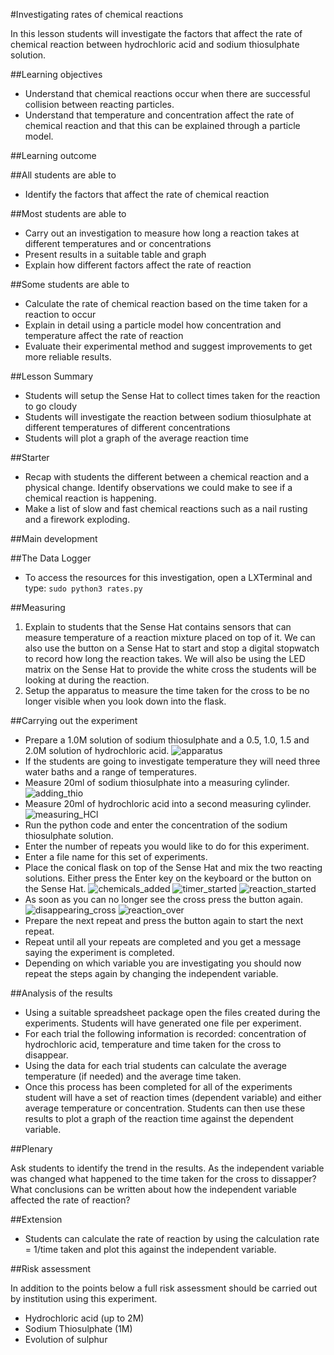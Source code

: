 #Investigating rates of chemical reactions

In this lesson students will investigate the factors that affect the rate of chemical reaction between hydrochloric acid and sodium thiosulphate solution.

##Learning objectives

- Understand that chemical reactions occur when there are successful collision between reacting particles.
- Understand that temperature and concentration affect the rate of chemical reaction and that this can be explained through a particle model.

##Learning outcome

##All students are able to

- Identify the factors that affect the rate of chemical reaction

##Most students are able to

- Carry out an investigation to measure how long a reaction takes at different temperatures and or concentrations
- Present results in a suitable table and graph
- Explain how different factors affect the rate of reaction

##Some students are able to

- Calculate the rate of chemical reaction based on the time taken for a reaction to occur
- Explain in detail using a particle model how concentration and temperature affect the rate of reaction
- Evaluate their experimental method and suggest improvements to get more reliable results.

##Lesson Summary

- Students will setup the Sense Hat to collect times taken for the reaction to go cloudy
- Students will investigate the reaction between sodium thiosulphate at different temperatures of different concentrations
- Students will plot a graph of the average reaction time

##Starter

- Recap with students the different between a chemical reaction and a physical change.  Identify observations we could make to see if a chemical reaction is happening.
- Make a list of slow and fast chemical reactions such as a nail rusting and a firework exploding.

##Main development

##The Data Logger

- To access the resources for this investigation, open a LXTerminal and type: `sudo python3 rates.py`

##Measuring 

1. Explain to students that the Sense Hat contains sensors that can measure temperature of a reaction mixture placed on top of it.  We can also use the button on a Sense Hat to start and stop a digital stopwatch to record how long the reaction takes.  We will also be using the LED matrix on the Sense Hat to provide the white cross the students will be looking at during the reaction.
1. Setup the apparatus to measure the time taken for the cross to be no longer visible when you look down into the flask.

##Carrying out the experiment

- Prepare a 1.0M solution of sodium thiosulphate and a 0.5,  1.0, 1.5 and 2.0M solution of hydrochloric acid. 
![apparatus](images/rates_1.png)
- If the students are going to investigate temperature they will need three water baths and a range of temperatures.
- Measure 20ml of sodium thiosulphate into a measuring cylinder. 
![adding_thio](images/rates_2.png)
- Measure 20ml of hydrochloric acid into a second measuring cylinder.
![measuring_HCl](images/rates_4.png)
- Run the python code and enter the concentration of the sodium thiosulphate solution.
- Enter the number of repeats you would like to do for this experiment.
- Enter a file name for this set of experiments.
- Place the conical flask on top of the Sense Hat and mix the two reacting solutions.  Either press the Enter key on the keyboard or the button on the Sense Hat.
![chemicals_added](images/rates_13.png)
![timer_started](images/rates_14.png)
![reaction_started](images/rates_15.png)
- As soon as you can no longer see the cross press the button again.
![disappearing_cross](images/rates_18.png)
![reaction_over](images/rates_20.png)
- Prepare the next repeat and press the button again to start the next repeat.
- Repeat until all your repeats are completed and you get a message saying the experiment is completed.
- Depending on which variable you are investigating you should now repeat the steps again by changing the independent variable.




##Analysis of the results

- Using a suitable spreadsheet package open the files created during the experiments.  Students will have generated one file per experiment.
- For each trial the following information is recorded: concentration of hydrochloric acid, temperature and time taken for the cross to disappear.
- Using the data for each trial students can calculate the average temperature (if needed) and the average time taken.
- Once this process has been completed for all of the experiments student will have a set of reaction times (dependent variable) and either average temperature or concentration.  Students can then use these results to plot a graph of the reaction time against the dependent variable.


##Plenary

Ask students to identify the trend in the results.  As the independent variable was changed what happened to the time taken for the cross to dissapper? What conclusions can be written about how the independent variable affected the rate of reaction?


##Extension

- Students can calculate the rate of reaction by using the calculation rate = 1/time taken and plot this against the independent variable.

##Risk assessment

In addition to the points below a full risk assessment should be carried out by institution using this experiment.

- Hydrochloric acid (up to 2M)
- Sodium Thiosulphate (1M)
- Evolution of sulphur 
